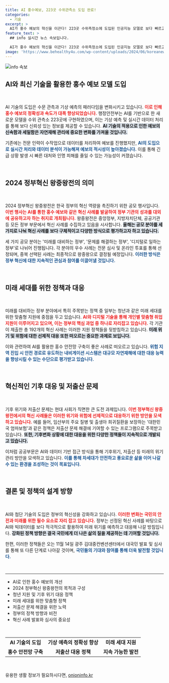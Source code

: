 ```yaml
---
title: AI 홍수예보, 223곳 수위관측소 도입 완료!
categories:
  - 기술
excerpt: >
  AI가 홍수 예보의 혁신을 이끈다! 223곳 수위측정소에 도입된 인공지능 모델로 보다 빠르고 정밀한 예보가 가능해졌다. 정부는 AI 기반 우수 혁신 사례를 모집해 미래 세대와 기후 위기에 대비하는 정책을 발표하며, 11월 최종 평가를 앞두고 있다.
feature_text: >
  ## info 실시간 뉴스 속보입니다.

  AI가 홍수 예보의 혁신을 이끈다! 223곳 수위측정소에 도입된 인공지능 모델로 보다 빠르고 정밀한 예보가 가능해졌다. 정부는 AI 기반 우수 혁신 사례를 모집해 미래 세대와 기후 위기에 대비하는 정책을 발표하며, 11월 최종 평가를 앞두고 있다.
image: 'https://www.behealthy4u.com/wp-content/uploads/2024/06/koreanews.jpg'
---
```


<p><img src="https://www.behealthy4u.com/wp-content/uploads/2024/06/koreanews.jpg" alt="info 속보" /></p>

<h2 data-ke-size="size26">AI와 최신 기술을 활용한 홍수 예보 모델 도입</h2>

<p data-ke-size="size16">&nbsp;</p>

<p>AI 기술의 도입은 수문 관측과 기상 예측의 패러다임을 변화시키고 있습니다. <b><span style="color: #ee2323;">이로 인해 홍수 예보의 정확성과 속도가 대폭 향상되었습니다.</span></b> 행정안전부는 AI를 기반으로 한 새로운 모델을 수위 관측소 223곳에 구현하였으며, 이는 기상 예측 및 실시간 데이터 처리를 통해 보다 신뢰성 있는 정보를 제공할 수 있습니다. <b><span style="background-color: #21538527;">AI 기술의 적용으로 인한 예보의 신속함과 세밀함은 자연재해 관리에 중요한 변화를 가져올 것입니다.</span></b></p>

<p>기존에는 전문 인력이 수작업으로 데이터를 처리하여 예보를 진행했지만, <b><span style="color: #1a5490;">AI의 도입으로 실시간 처리와 데이터 분석이 가능해져 예보의 적시성이 높아졌습니다.</span></b> 이를 통해 긴급 상황 발생 시 빠른 대처와 인명 피해를 줄일 수 있는 가능성이 커졌습니다. </p>

<p data-ke-size="size16">&nbsp;</p>

<h2 data-ke-size="size26">2024 정부혁신 왕중왕전의 의미</h2>

<p data-ke-size="size16">&nbsp;</p>

<p>2024 정부혁신 왕중왕전은 한국 정부의 혁신 역량을 촉진하기 위한 공모 행사입니다. <b><span style="color: #ee2323;">이번 행사는 AI를 통한 홍수 예보와 같은 혁신 사례를 발굴하여 정부 기관의 성과를 대외에 공유하고자 하는 취지로 개최됩니다.</span></b> 왕중왕전은 중앙정부, 지방자치단체, 공공기관 등 모든 정부 부문에서 혁신 사례를 수집하고 있음을 시사합니다. <b><span style="background-color: #21538527;">올해는 공모 분야를 세 가지로 나눠 혁신 사례를 보다 구체적이고 다양한 방식으로 평가하고자 하고 있습니다.</span></b> </p>

<p>세 가지 공모 분야는 '미래를 대비하는 정부', '문제를 해결하는 정부', '디지털로 일하는 정부'로 나뉘어 진행됩니다. 각 분야의 우수 사례는 전문 심사 및 온라인 투표를 통해 선정되며, 중복 선택된 사례는 최종적으로 왕중왕으로 결정될 예정입니다. <b><span style="color: #1a5490;">이러한 방식은 정부 혁신에 대한 지속적인 관심과 참여를 이끌어낼 것입니다.</span></b></p>

<p data-ke-size="size16">&nbsp;</p>

<h2 data-ke-size="size26">미래 세대를 위한 정책과 대응</h2>

<p data-ke-size="size16">&nbsp;</p>

<p>미래를 대비하는 정부 분야에서 특히 주목받는 정책 중 일부는 청년과 같은 미래 세대를 위한 맞춤형 지원에 중점을 두고 있습니다. <b><span style="color: #ee2323;">AI와 디지털 기술을 통해 개인별 맞춤형 취업 지원이 이루어지고 있으며, 이는 정부의 핵심 과업 중 하나로 자리잡고 있습니다.</span></b> 각 기관이 제출한 총 192개의 혁신 사례는 이러한 지원 정책들을 뒷받침하고 있습니다. <b><span style="background-color: #21538527;">미래 위기 및 위험에 대한 선제적 대응 또한 떠오르는 중요한 과제로 보입니다.</span></b> </p>

<p>이와 관련하여 AI를 활용한 홍수 안전망 구축이 좋은 사례로 떠오르고 있습니다. <b><span style="color: #1a5490;">위험 지역 진입 시 안전 경로로 유도하는 내비게이션 시스템은 대규모 자연재해에 대한 대응 능력을 향상시킬 수 있는 수단으로 평가받고 있습니다.</span></b> </p>

<p data-ke-size="size16">&nbsp;</p>

<h2 data-ke-size="size26">혁신적인 기후 대응 및 저출산 문제</h2>

<p data-ke-size="size16">&nbsp;</p>

<p>기후 위기와 저출산 문제는 현대 사회가 직면한 큰 도전 과제입니다. <b><span style="color: #ee2323;">이번 정부혁신 왕중왕전에서의 혁신 사례들은 이러한 위기와 위험에 선제적으로 대응하기 위한 방안을 모색하고 있습니다.</span></b> 예를 들어, 임산부의 주요 질병 및 출생아 희귀질환을 보장하는 '대한민국 엄마보험'과 같은 정책은 저출산 문제 해결에 기여할 수 있는 프로그램으로 주목받고 있습니다. <b><span style="background-color: #21538527;">또한, 기후변화 상황에 대한 대응을 위한 다양한 정책들이 지속적으로 개발되고 있습니다.</span></b></p>

<p>이처럼 공공부문은 AI와 데이터 기반 접근 방식을 통해 기후위기, 저출산 등 미래의 위기 관리 방안을 모색하고 있습니다. <b><span style="color: #1a5490;">이를 통해 차세대가 안전하고 풍요로운 삶을 이어 나갈 수 있는 환경을 조성하는 것이 목표입니다.</span></b></p>

<p data-ke-size="size16">&nbsp;</p>

<h2 data-ke-size="size26">결론 및 정책의 설계 방향</h2>

<p data-ke-size="size16">&nbsp;</p>

<p>AI와 첨단 기술의 도입은 정부의 혁신성을 강화하고 있습니다. <b><span style="color: #ee2323;">이러한 변화는 국민의 안전과 미래를 위한 필수 요소로 자리 잡고 있습니다.</span></b> 정부는 선정된 혁신 사례를 바탕으로 AI와 빅데이터를 보다 적극적으로 활용하여 미래 위기를 예측하고 대응해 나갈 방침입니다. <b><span style="background-color: #21538527;">강화된 정책 방향은 결국 국민에게 더 나은 삶의 질을 제공하는 데 기여할 것입니다.</span></b> </p>

<p>한편, 이러한 정책들은 오는 11월 14일 광주 김대중컨벤션센터에서 대국민 발표 및 심사를 통해 또 다른 단계로 나아갈 것이며, <b><span style="color: #1a5490;">국민들의 기대와 참여를 통해 더욱 발전할 것입니다.</span></b></p>

<p data-ke-size="size16">&nbsp;</p>

<hr>

<ul>
<li>AI로 인한 홍수 예보의 개선</li>
<li>2024 정부혁신 왕중왕전의 목적과 구성</li>
<li>청년 지원 및 기후 위기 대응 정책</li>
<li>미래 세대를 위한 맞춤형 정책</li>
<li>저출산 문제 해결을 위한 노력</li>
<li>정부의 정책 방향과 비전</li>
<li>혁신 사례 발표와 심사의 중요성</li>
</ul>

<p data-ke-size="size16">&nbsp;</p>

<table>
<tr>
<td style="text-align: center; height: 17px;"><b>AI 기술의 도입</b></td>
<td style="text-align: center; height: 17px;"><b>기상 예측의 정확성 향상</b></td>
<td style="text-align: center; height: 17px;"><b>미래 세대 지원</b></td>
</tr>
<tr>
<td style="text-align: center; height: 17px;"><b>홍수 안전망 구축</b></td>
<td style="text-align: center; height: 17px;"><b>저출산 대응 정책</b></td>
<td style="text-align: center; height: 17px;"><b>지속 가능한 발전</b></td>
</tr>
</table>

<p data-ke-size="size16">&nbsp;</p>
유용한 생활 정보가 필요하시다면, <a href="https://onioninfo.kr" rel="dofollow">onioninfo.kr</a>


